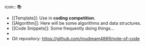 icon:: 📚

- [[Template]]: Use in **coding competition**.
- [[Algorithm]]: Here will be some algorithms and data structures.
- [[Code Snippets]]: Some frequently doing things...
-
- Git repository: https://github.com/mudream4869/note-of-code